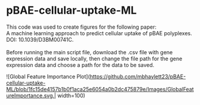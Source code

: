# pBAE-cellular-uptake-ML
This code was used to create figures for the following paper: <br />
A machine learning approach to predict cellular uptake of pBAE polyplexes. DOI: 10.1039/D3BM00741C. <br />
<br />
Before running the main script file, download the .csv file with gene expression data and save locally, then change the file path for the gene expression data and choose a path for the data to be saved. <br />

![Global Feature Importance Plot](https://github.com/mbhaylett23/pBAE-cellular-uptake-ML/blob/1fc15de4157b1b0f1aca25e6054a0b2dc475879e/Images/GlobalFeatureImportance.svg.| width=100)
